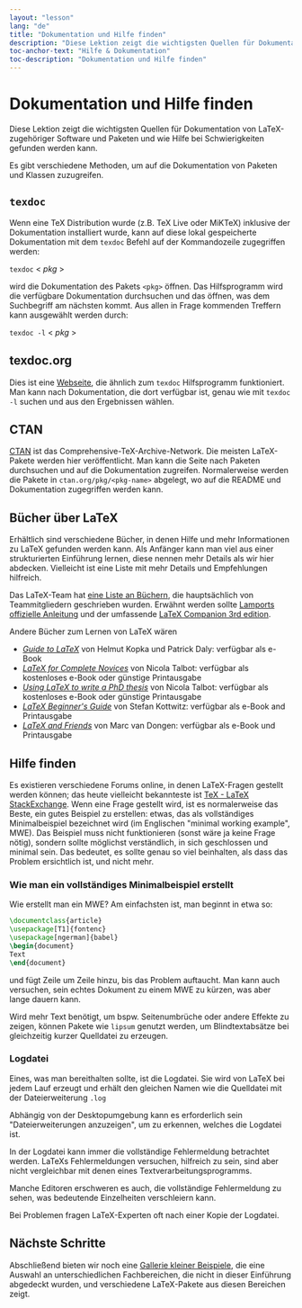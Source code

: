 ```yaml
---
layout: "lesson"
lang: "de"
title: "Dokumentation und Hilfe finden"
description: "Diese Lektion zeigt die wichtigsten Quellen für Dokumentation von LaTeX-zugehöriger Software und Paketen und wie Hilfe bei Schwierigkeiten gefunden werden kann."
toc-anchor-text: "Hilfe & Dokumentation"
toc-description: "Dokumentation und Hilfe finden"
---
```


# Dokumentation und Hilfe finden

<span
    class="summary">Diese Lektion zeigt die wichtigsten Quellen für Dokumentation von LaTeX-zugehöriger Software und Paketen und wie Hilfe bei Schwierigkeiten gefunden werden kann.</span>

Es gibt verschiedene Methoden, um auf die Dokumentation von Paketen und Klassen
zuzugreifen.

## `texdoc`

Wenn eine TeX Distribution wurde (z.B. TeX Live oder MiKTeX) inklusive der
Dokumentation installiert wurde, kann auf diese lokal gespeicherte Dokumentation
mit dem `texdoc` Befehl auf der Kommandozeile zugegriffen werden:

`texdoc` < _pkg_ >

wird die Dokumentation des Pakets `<pkg>` öffnen. Das Hilfsprogramm wird die
verfügbare Dokumentation durchsuchen und das öffnen, was dem Suchbegriff am
nächsten kommt. Aus allen in Frage kommenden Treffern kann ausgewählt werden
durch:

`texdoc -l` < _pkg_ >

## texdoc.org

Dies ist eine [Webseite](https://texdoc.org/), die ähnlich zum `texdoc`
Hilfsprogramm funktioniert. Man kann nach Dokumentation, die dort verfügbar ist,
genau wie mit `texdoc -l` suchen und aus den Ergebnissen wählen.

## CTAN

[CTAN](https://www.ctan.org) ist das Comprehensive-TeX-Archive-Network. Die
meisten LaTeX-Pakete werden hier veröffentlicht. Man kann die Seite nach Paketen
durchsuchen und auf die Dokumentation zugreifen. Normalerweise werden die Pakete
in `ctan.org/pkg/<pkg-name>` abgelegt, wo auf die README und Dokumentation
zugegriffen werden kann.

## Bücher über LaTeX

Erhältlich sind verschiedene Bücher, in denen Hilfe und mehr Informationen zu
LaTeX gefunden werden kann. Als Anfänger kann man viel aus einer strukturierten
Einführung lernen, diese nennen mehr Details als wir hier abdecken. Vielleicht
ist eine Liste mit mehr Details und Empfehlungen hilfreich.

Das LaTeX-Team hat [eine Liste an
Büchern](https://www.latex-project.org/help/books/), die hauptsächlich von
Teammitgliedern geschrieben wurden. Erwähnt werden sollte [Lamports offizielle
Anleitung](https://www.informit.com/store/latex-a-document-preparation-system-9780201529838)
und der umfassende
[LaTeX Companion 3rd edition](https://www.informit.com/store/latex-companion-parts-i-ii-3rd-edition-9780138166489).

Andere Bücher zum Lernen von LaTeX wären

- [_Guide to
  LaTeX_](https://www.informit.com/store/guide-to-latex-9780132651714) von Helmut
  Kopka und Patrick Daly: verfügbar als e-Book
- [_LaTeX for Complete Novices_](https://www.dickimaw-books.com/latex/novices/)
  von Nicola Talbot: verfügbar als kostenloses e-Book oder günstige Printausgabe
- [_Using LaTeX to write a PhD
  thesis_](https://www.dickimaw-books.com/latex/thesis/) von
  Nicola Talbot: verfügbar als kostenloses e-Book oder günstige Printausgabe
- [_LaTeX Beginner's Guide_](https://www.packtpub.com/gb/hardware-and-creative/latex-beginners-guide)
  von Stefan Kottwitz: verfügbar als e-Book and Printausgabe
- [_LaTeX and Friends_](https://www.springer.com/gp/book/9783642238154) von
  Marc van Dongen: verfügbar als e-Book und Printausgabe

## Hilfe finden

Es existieren verschiedene Forums online, in denen LaTeX-Fragen gestellt werden
können; das heute vielleicht bekannteste ist [TeX - LaTeX
StackExchange](https://tex.stackexchange.com). Wenn eine Frage gestellt wird,
ist es normalerweise das Beste, ein gutes Beispiel zu erstellen: etwas, das als
vollständiges Minimalbeispiel bezeichnet wird (im Englischen "minimal working
example", MWE). Das Beispiel muss nicht funktionieren (sonst wäre ja keine Frage
nötig), sondern sollte möglichst verständlich, in sich geschlossen und minimal
sein. Das bedeutet, es sollte genau so viel beinhalten, als dass das Problem
ersichtlich ist, und nicht mehr.

### Wie man ein vollständiges Minimalbeispiel erstellt

Wie erstellt man ein MWE? Am einfachsten ist, man beginnt in etwa so:

```latex
\documentclass{article}
\usepackage[T1]{fontenc}
\usepackage[ngerman]{babel}
\begin{document}
Text
\end{document}
```

und fügt Zeile um Zeile hinzu, bis das Problem auftaucht. Man kann auch
versuchen, sein echtes Dokument zu einem MWE zu kürzen, was aber lange dauern
kann.

<p
    class="hint">Wird mehr Text benötigt, um bspw. Seitenumbrüche oder andere Effekte zu zeigen, können Pakete wie <code>lipsum</code> genutzt werden, um Blindtextabsätze bei gleichzeitig kurzer Quelldatei zu erzeugen.</p>

### Logdatei

Eines, was man bereithalten sollte, ist die Logdatei. Sie wird von LaTeX bei
jedem Lauf erzeugt und erhält den gleichen Namen wie die Quelldatei mit der
Dateierweiterung `.log`

<p
    class="hint">Abhängig von der Desktopumgebung kann es erforderlich sein "Dateierweiterungen anzuzeigen", um zu erkennen, welches die Logdatei ist.</p>

In der Logdatei kann immer die vollständige Fehlermeldung betrachtet werden.
LaTeXs Fehlermeldungen versuchen, hilfreich zu sein, sind aber nicht
vergleichbar mit denen eines Textverarbeitungsprogramms.

<p
    class="hint">Manche Editoren erschweren es auch, die vollständige Fehlermeldung zu sehen, was bedeutende Einzelheiten verschleiern kann.</p>

Bei Problemen fragen LaTeX-Experten oft nach einer Kopie der Logdatei.

## Nächste Schritte

Abschließend bieten wir noch eine [Gallerie kleiner Beispiele](./extra-01), die
eine Auswahl an unterschiedlichen Fachbereichen, die nicht in dieser Einführung
abgedeckt wurden, und verschiedene LaTeX-Pakete aus diesen Bereichen zeigt.

